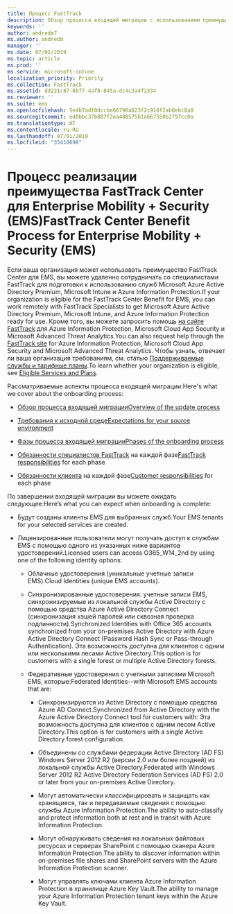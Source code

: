 ```yaml
---
title: Процесс FastTrack
description: Обзор процесса входящей миграции с использованием преимущества FastTrack Center
keywords: ''
author: andredm7
ms.author: andredm
manager: ''
ms.date: 07/02/2019
ms.topic: article
ms.prod: ''
ms.service: microsoft-intune
localization_priority: Priority
ms.collection: FastTrack
ms.assetid: dd221c87-6bf7-4af8-845a-dc4c3a4f2334
ms.reviewer: ''
ms.suite: ems
ms.openlocfilehash: 5e4b7adf0dccbe66798a623f2c918f2ab0ebc8a0
ms.sourcegitcommit: ed0bbc37b887f2ea408575b1a667550b2797cc0a
ms.translationtype: HT
ms.contentlocale: ru-RU
ms.lasthandoff: 07/01/2019
ms.locfileid: "35410698"
---
```

# <a name="fasttrack-center-benefit-process-for-enterprise-mobility--security-ems"></a><span data-ttu-id="eaed2-103">Процесс реализации преимущества FastTrack Center для Enterprise Mobility + Security (EMS)</span><span class="sxs-lookup"><span data-stu-id="eaed2-103">FastTrack Center Benefit Process for Enterprise Mobility + Security (EMS)</span></span>
<span data-ttu-id="eaed2-104">Если ваша организация может использовать преимущество FastTrack Center для EMS, вы можете удаленно сотрудничать со специалистами FastTrack для подготовки к использованию служб Microsoft Azure Active Directory Premium, Microsoft Intune и Azure Information Protection.</span><span class="sxs-lookup"><span data-stu-id="eaed2-104">If your organization is eligible for the FastTrack Center Benefit for EMS, you can work remotely with FastTrack Specialists to get Microsoft Azure Active Directory Premium, Microsoft Intune, and Azure Information Protection ready for use.</span></span> <span data-ttu-id="eaed2-105">Кроме того, вы можете запросить помощь [на сайте FastTrack](https://www.microsoft.com/fasttrack/microsoft-365/ems) для Azure Information Protection, Microsoft Cloud App Security и Microsoft Advanced Threat Analytics.</span><span class="sxs-lookup"><span data-stu-id="eaed2-105">You can also request help through the [FastTrack site](https://www.microsoft.com/fasttrack/microsoft-365/ems) for Azure Information Protection, Microsoft Cloud App Security and Microsoft Advanced Threat Analytics.</span></span> <span data-ttu-id="eaed2-106">Чтобы узнать, отвечает ли ваша организация требованиям, см. статью [Поддерживаемые службы и тарифные планы](M365-eligible-services-and-plans.md).</span><span class="sxs-lookup"><span data-stu-id="eaed2-106">To learn whether your organization is eligible, see [Eligible Services and Plans](M365-eligible-services-and-plans.md).</span></span>


<span data-ttu-id="eaed2-107">Рассматриваемые аспекты процесса входящей миграции:</span><span class="sxs-lookup"><span data-stu-id="eaed2-107">Here's what we cover about the onboarding process:</span></span>

-   [<span data-ttu-id="eaed2-108">Обзор процесса входящей миграции</span><span class="sxs-lookup"><span data-stu-id="eaed2-108">Overview of the update process</span></span>](EMS-fasttrack-benefit-overview.md)

-   [<span data-ttu-id="eaed2-109">Требования к исходной среде</span><span class="sxs-lookup"><span data-stu-id="eaed2-109">Expectations for your source environment</span></span>](EMS-source-environment-expectations.md)

-   [<span data-ttu-id="eaed2-110">Фазы процесса входящей миграции</span><span class="sxs-lookup"><span data-stu-id="eaed2-110">Phases of the onboarding process</span></span>](EMS-onboarding-phases.md)

-   <span data-ttu-id="eaed2-111">[Обязанности специалистов FastTrack](EMS-fasttrack-responsibilities.md) на каждой фазе</span><span class="sxs-lookup"><span data-stu-id="eaed2-111">[FastTrack responsibilities](EMS-fasttrack-responsibilities.md) for each phase</span></span>

-   <span data-ttu-id="eaed2-112">[Обязанности клиента](EMS-your-responsibilities.md) на каждой фазе</span><span class="sxs-lookup"><span data-stu-id="eaed2-112">[Customer responsibilities](EMS-your-responsibilities.md) for each phase</span></span>

<span data-ttu-id="eaed2-113">По завершении входящей миграции вы можете ожидать следующее:</span><span class="sxs-lookup"><span data-stu-id="eaed2-113">Here’s what you can expect when onboarding is complete:</span></span>

-   <span data-ttu-id="eaed2-114">Будут созданы клиенты EMS для выбранных служб.</span><span class="sxs-lookup"><span data-stu-id="eaed2-114">Your EMS tenants for your selected services are created.</span></span>

-   <span data-ttu-id="eaed2-115">Лицензированные пользователи могут получать доступ к службам EMS с помощью одного из указанных ниже вариантов удостоверений.</span><span class="sxs-lookup"><span data-stu-id="eaed2-115">Licensed users can access O365_W14_2nd by using one of the following identity options:</span></span>

    -   <span data-ttu-id="eaed2-116">Облачные удостоверения (уникальные учетные записи EMS).</span><span class="sxs-lookup"><span data-stu-id="eaed2-116">Cloud Identities (unique EMS accounts).</span></span>

    -   <span data-ttu-id="eaed2-117">Синхронизированные удостоверения: учетные записи EMS, синхронизируемые из локальной службы Active Directory с помощью средства Azure Active Directory Connect (синхронизация хэшей паролей или сквозная проверка подлинности).</span><span class="sxs-lookup"><span data-stu-id="eaed2-117">Synchronized Identities with Office 365 accounts synchronized from your on-premises Active Directory with Azure Active Directory Connect (Password Hash Sync or Pass-through Authentication).</span></span> <span data-ttu-id="eaed2-118">Эта возможность доступна для клиентов с одним или несколькими лесами Active Directory.</span><span class="sxs-lookup"><span data-stu-id="eaed2-118">This option is for customers with a single forest or multiple Active Directory forests.</span></span>

    -   <span data-ttu-id="eaed2-119">Федеративные удостоверения с учетными записями Microsoft EMS, которые:</span><span class="sxs-lookup"><span data-stu-id="eaed2-119">Federated Identities--with Microsoft EMS accounts that are:</span></span>

        -   <span data-ttu-id="eaed2-120">Синхронизируются из Active Directory с помощью средства Azure AD Connect.</span><span class="sxs-lookup"><span data-stu-id="eaed2-120">Synchronized from Active Directory with the Azure Active Directory Connect tool for customers with:</span></span> <span data-ttu-id="eaed2-121">Эта возможность доступна для клиентов с одним лесом Active Directory.</span><span class="sxs-lookup"><span data-stu-id="eaed2-121">This option is for customers with a single Active Directory forest configuration.</span></span>

        -   <span data-ttu-id="eaed2-122">Объединены со службами федерации Active Directory (AD FS) Windows Server 2012 R2 (версии 2.0 или более поздней) из локальной службы Active Directory.</span><span class="sxs-lookup"><span data-stu-id="eaed2-122">Federated with Windows Server 2012 R2 Active Directory Federation Services (AD FS) 2.0 or later from your on-premises Active Directory.</span></span>

        -   <span data-ttu-id="eaed2-123">Могут автоматически классифицировать и защищать как хранящиеся, так и передаваемые сведения с помощью службы Azure Information Protection.</span><span class="sxs-lookup"><span data-stu-id="eaed2-123">The ability to auto-classify and protect information both at rest and in transit with Azure Information Protection.</span></span> 

        -   <span data-ttu-id="eaed2-124">Могут обнаруживать сведения на локальных файловых ресурсах и серверах SharePoint с помощью сканера Azure Information Protection.</span><span class="sxs-lookup"><span data-stu-id="eaed2-124">The ability to discover information within on-premises file shares and SharePoint servers with the Azure Information Protection scanner.</span></span> 

        -   <span data-ttu-id="eaed2-125">Могут управлять ключами клиента Azure Information Protection в хранилище Azure Key Vault.</span><span class="sxs-lookup"><span data-stu-id="eaed2-125">The ability to manage your Azure Information Protection tenant keys within the Azure Key Vault.</span></span> 
